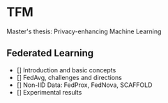 # TFM
Master's thesis: Privacy-enhancing Machine Learning

 ## Federated Learning

 - [] Introduction and basic concepts
 - [] FedAvg, challenges and directions
 - [] Non-IID Data: FedProx, FedNova, SCAFFOLD
 - [] Experimental results